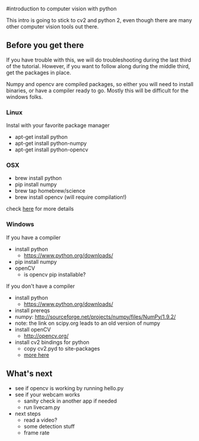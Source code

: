 
#introduction to computer vision with python

This intro is going to stick to cv2 and python 2, even though there are many other computer vision tools out there.

## Before you get there

If you have trouble with this, we will do troubleshooting during the last third of the tutorial.  However, if you want to follow along during the middle third, get the packages in place.

Numpy and opencv are compiled packages, so either you will need to install binaries, or have a compiler ready to go. Mostly this will be difficult for the windows folks.

### Linux

Instal with your favorite package manager

* apt-get install python
* apt-get install python-numpy
* apt-get install python-opencv


### OSX

* brew install python
* pip install numpy
* brew tap homebrew/science
* brew install opencv (will require compilation!)

check [here](https://jjyap.wordpress.com/2014/05/24/installing-opencv-2-4-9-on-mac-osx-with-python-support/) for more details

### Windows

If you have a compiler
* install python
  * https://www.python.org/downloads/
* pip install numpy
* openCV
  * is opencv pip installable?


If you don't have a compiler
* install python
    * https://www.python.org/downloads/
* install prereqs
 * numpy: http://sourceforge.net/projects/numpy/files/NumPy/1.9.2/
 * note: the link on scipy.org leads to an old version of numpy
* install openCV
  * http://opencv.org/
* install cv2 bindings for python
  * copy cv2.pyd to site-packages
  * [more here](http://opencv-python-tutroals.readthedocs.org/en/latest/py_tutorials/py_setup/py_setup_in_windows/py_setup_in_windows.html)

## What's next

* see if opencv is working by running hello.py
* see if your webcam works
  * sanity check in another app if needed
  * run livecam.py
* next steps
  * read a video?
  * some detection stuff
  * frame rate
